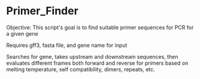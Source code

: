 # Primer_Finder
Objective: This script's goal is to find suitable primer sequences for PCR for a given gene 

Requires gff3, fasta file, and gene name for input

Searches for gene, takes upstream and downstream sequences, then evaluates different frames both forward and reverse for primers based on melting temperature, self compatibility, dimers, repeats, etc. 

